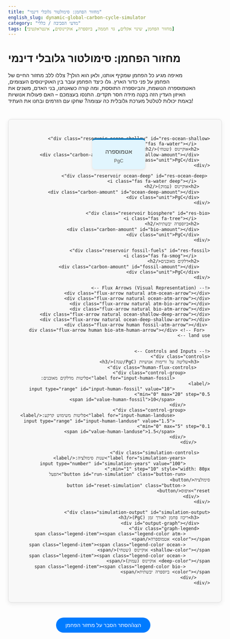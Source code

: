```yaml
---
title: "מחזור הפחמן: סימולטור גלובלי דינמי"
english_slug: dynamic-global-carbon-cycle-simulator
category: "מדעי הסביבה / כללי"
tags: [מחזור הפחמן, שינוי אקלים, גזי חממה, ביוספרה, אוקיינוסים, אינטראקטיבי]
---
```

# מחזור הפחמן: סימולטור גלובלי דינמי

מאיפה מגיע כל הפחמן שמקיף אותנו, ולאן הוא הולך? צללו ללב מחזור החיים של הפחמן על פני כדור הארץ. גלו כיצד הפחמן עובר בין האוקיינוסים העצומים, האטמוספרה הנושמת, והביוספרה התוססת, ומה קורה כשאנחנו, בני האדם, משנים את האיזון העדין הזה בקנה מידה חסר תקדים. התנסו בעצמכם – האם פעולות אנושיות באמת יכולות לטלטל מערכת גלובלית כה עצומה? שחקו עם הזרמים ובחנו את העתיד!

<div id="carbon-cycle-simulator">
    <div class="reservoir atmosphere" id="res-atm">
        <i class="fas fa-cloud"></i> <!-- Example icon - assumes FontAwesome is available -->
        <h2>אטמוספרה</h2>
        <div class="carbon-amount" id="atm-amount"></div>
        <div class="unit">PgC</div>
    </div>

    <div class="reservoir ocean-shallow" id="res-ocean-shallow">
         <i class="fas fa-water"></i>
        <h2>אוקיינוס (שטחי)</h2>
        <div class="carbon-amount" id="ocean-shallow-amount"></div>
        <div class="unit">PgC</div>
    </div>

     <div class="reservoir ocean-deep" id="res-ocean-deep">
         <i class="fas fa-water deep"></i>
        <h2>אוקיינוס (עמוק)</h2>
        <div class="carbon-amount" id="ocean-deep-amount"></div>
        <div class="unit">PgC</div>
    </div>

    <div class="reservoir biosphere" id="res-bio">
         <i class="fas fa-tree"></i>
        <h2>ביוספרה יבשתית</h2>
        <div class="carbon-amount" id="bio-amount"></div>
        <div class="unit">PgC</div>
    </div>

    <div class="reservoir fossil-fuels" id="res-fossil">
         <i class="fas fa-smog"></i>
        <h2>דלקים מאובנים</h2>
        <div class="carbon-amount" id="fossil-amount"></div>
        <div class="unit">PgC</div>
    </div>

    <!-- Flux Arrows (Visual Representation) -->
    <div class="flux-arrow natural atm-ocean-arrow"></div>
    <div class="flux-arrow natural ocean-atm-arrow"></div>
    <div class="flux-arrow natural atm-bio-arrow"></div>
    <div class="flux-arrow natural bio-atm-arrow"></div>
    <div class="flux-arrow natural ocean-shallow-deep-arrow"></div>
    <div class="flux-arrow natural ocean-deep-shallow-arrow"></div>
     <div class="flux-arrow human fossil-atm-arrow"></div>
      <div class="flux-arrow human bio-atm-human-arrow"></div> <!-- For land use -->


    <!-- Controls and Inputs -->
    <div class="controls">
        <h3>שליטה על זרימות אנושיות (PgC/שנה)</h3>
         <div class="human-flux-controls">
             <div class="control-group">
                 <label for="input-human-fossil">פליטות מדלקים מאובנים:</label>
                 <input type="range" id="input-human-fossil" value="10" min="0" max="20" step="0.5">
                 <span id="value-human-fossil">10</span>
             </div>
             <div class="control-group">
                 <label for="input-human-landuse">פליטות משימוש קרקע:</label>
                 <input type="range" id="input-human-landuse" value="1.5" min="0" max="5" step="0.1">
                 <span id="value-human-landuse">1.5</span>
             </div>
         </div>

        <div class="simulation-controls">
             <label for="simulation-years">שנות סימולציה:</label>
             <input type="number" id="simulation-years" value="100" min="1" step="10" style="width: 80px;">
             <button id="run-simulation" class="button-run">הפעל סימולציה</button>
             <button id="reset-simulation" class="button-reset">איפוס</button>
        </div>
    </div>

    <div class="simulation-output" id="simulation-output">
        <h3>ריכוז פחמן לאורך זמן (PgC)</h3>
        <div id="output-graph"></div>
        <div class="graph-legend">
             <span class="legend-item"><span class="legend-color atm-color"></span> אטמוספרה</span>
             <span class="legend-item"><span class="legend-color ocean-shallow-color"></span> אוקיינוס (שטחי)</span>
             <span class="legend-item"><span class="legend-color ocean-deep-color"></span> אוקיינוס (עמוק)</span>
             <span class="legend-item"><span class="legend-color bio-color"></span> ביוספרה יבשתית</span>
         </div>
    </div>
</div>

<button id="toggle-explanation">הצג/הסתר הסבר על מחזור הפחמן</button>

<div id="explanation" style="display: none;">
    <h2>הסבר: מחזור הפחמן הגלובלי</h2>

    <h3>מבוא: מהו מחזור הפחמן ולמה הוא חשוב?</h3>
    מחזור הפחמן הוא מסע בלתי פוסק של פחמן בין מרכיבי מערכת כדור הארץ: האוויר (אטמוספרה), המים (הידרוספרה), האדמה (גיאוספרה ופדוספרה) והחיים (ביוספרה). פחמן הוא מרכיב יסוד בכל אורגניזם חי וגם שחקן מפתח בוויסות האקלים העולמי, בעיקר דרך גז החממה פחמן דו-חמצני (CO2). הבנת המחזור חיונית כדי לפענח את מנגנוני האקלים של כדור הארץ ואת טביעת האצבע ההולכת וגוברת של האדם עליו.

    <h3>המאגרים העיקריים של פחמן על פני כדור הארץ</h3>
    הפחמן מאוחסן בכמויות משתנות ובזמני שהייה שונים במאגרים הבאים:
    <ul>
        <li>**אטמוספרה:** המאגר הקטן יחסית (CO2, CH4 וגזים נוספים), אך המפתח לוויסות הטמפרטורה. שינויים קטנים בו משפיעים דרמטית על אפקט החממה.</li>
        <li>**אוקיינוסים:** המאגר הפעיל הגדול ביותר, מכיל פחמן מומס (יוני ביקרבונט וקרבונט), חומר אורגני ופחמן באורגניזמים ימיים. האוקיינוס השטחי מחליף פחמן במהירות עם האוויר, בעוד שהאוקיינוס העמוק אוגר פחמן לאורך מאות ואלפי שנים.</li>
        <li>**ביוספרה יבשתית:** כוללת את כל החומר האורגני החי (צמחים ובעלי חיים) והמת (במיוחד בקרקעות ובצמחייה נבולה). יערות מהווים כיור פחמן משמעותי.</li>
        <li>**גיאוספרה (דלקים מאובנים וסלעים):** מאגר ענק של פחמן שהיה "נעול" בתוכו במשך מיליוני שנים. הסלעים (כמו אבן גיר) מהווים את המאגר הגדול ביותר, אך איטי מאוד. דלקים מאובנים (פחם, נפט, גז טבעי) הפכו למאגר משמעותי שאנחנו משחררים במהירות שיא לאטמוספרה.</li>
    </ul>

    <h3>זרימות הפחמן הטבעיות (Fluxes)</h3>
    פחמן נע בין המאגרים הללו בתהליכים טבעיים:
    <ul>
        <li>**פוטוסינתזה:** צמחים ואורגניזמים אחרים קולטים CO2 מהאטמוספרה או מהמים וממירים אותו לסוכרים וחומר אורגני בעזרת אנרגיית השמש.</li>
        <li>**נשימה:** אורגניזמים (צמחים, בעלי חיים, חיידקים) מחזירים CO2 לאטמוספרה/מים כחלק מתהליך הפקת אנרגיה.</li>
        <li>**המסה ושחרור באוקיינוס:** CO2 נמס במים השטחיים של האוקיינוס ולהפך, בתהליך שתלוי בריכוזי ה-CO2 באטמוספרה ובטמפרטורת המים.</li>
        <li>**שקיעה ועליה באוקיינוס:** פחמן מועבר מהשכבה השטחית לעמוקה (שקיעת חומר אורגני, זרמים) ומועלה חזרה בתהליך העליה (Upwelling).</li>
        <li>**תהליכים גיאולוגיים:** התפרצויות הרי געש משחררות CO2 מהגיאוספרה לאטמוספרה בקצב אטי מאוד. בליית סלעים מעבירה פחמן למערכות המים.</li>
    </ul>

    <h3>השפעת פעילות האדם על מחזור הפחמן</h3>
    האדם הפך להיות כוח גיאולוגי משמעותי, המשנה את מחזור הפחמן בקצב מסחרר:
    <ul>
        <li>**שריפת דלקים מאובנים:** השחרור המהיר ביותר והמשמעותי ביותר של פחמן ממאגר שהיה יציב במשך מיליוני שנים ישירות לאטמוספרה (בעיקר כ-CO2).</li>
        <li>**שינויים בשימושי קרקע:** כריתת יערות (בירוא יערות), שריפת צמחייה ושינויים בקרקע משחררים פחמן שאגור בביוספרה ובקרקע לאטמוספרה.</li>
        <li>**תהליכים תעשייתיים:** כמו ייצור מלט, שגם הוא פולט CO2.</li>
    </ul>

    <h3>הקשר בין מחזור הפחמן לשינוי האקלים</h3>
    CO2 הוא גז חממה מרכזי. הוא בולע קרינת חום שנפלטת מכדור הארץ ומחזיר אותה כלפי מטה, ובכך "לוכד" חום ומחמם את הפלנטה (אפקט החממה). העלייה בריכוז ה-CO2 באטמוספרה, כתוצאה מפליטות אנושיות, היא הגורם העיקרי לעלייה בטמפרטורה הגלובלית הממוצעת – תופעת שינוי האקלים שאנו חווים כיום.

    <h3>כיורים (Sinks): ספיגת פחמן עודף</h3>
    כאשר כמות הפחמן באטמוספרה עולה, המערכת הטבעית מנסה לספוג חלק מהעודף הזה דרך תהליכים כמו:
    <ul>
        <li>**ספיגת אוקיינוס:** הים בולע חלק משמעותי מה-CO2 העודף. תהליך זה ממתן את עליית ריכוז ה-CO2 באטמוספרה, אך גורם להחמצת מי ים הפוגעת במערכות ימיות רבות. יכולת הספיגה של האוקיינוס תלויה בטמפרטורה ובריכוזים.</li>
        <li>**ספיגת ביוספרה יבשתית:** גידול מוגבר של צמחים (תלוי בזמינות מים וחומרי מזון) יכול לספוג יותר CO2. עם זאת, תהליכים כמו בירוא יערות ושינויי אקלים (בצורות, שריפות) יכולים להפוך את הביוספרה ממסייעת לפולטת פחמן.</li>
    </ul>
    כיום, האוקיינוסים והביוספרה סופגים יחד כשמחצית מהפליטות האנושיות, אך החצי השני נשאר באטמוספרה וממשיך להצטבר, ומשנה את הרכב האוויר בקצב חסר תקדים במיליוני השנים האחרונות.

    <h3>הסימולטור ככלי ללמידה</h3>
    הסימולטור מאפשר לכם לשחק עם זרימות הפחמן המרכזיות, במיוחד אלה שהאדם משפיע עליהן, ולראות כיצד שינויים קטנים בקצבי הזרימה יכולים להשפיע באופן דרמטי על גודל המאגרים לאורך זמן, ובעיקר על כמות הפחמן באטמוספרה – המנוע המרכזי של שינוי האקלים.

</div>

<style>
     /* Import a clean web font */
     @import url('https://fonts.googleapis.com/css2?family=Heebo:wght@300;400;700&display=swap');
      /* Import Font Awesome for icons (example) */
     @import url('https://cdnjs.cloudflare.com/ajax/libs/font-awesome/5.15.3/css/all.min.css');


    #carbon-cycle-simulator {
        position: relative;
        width: 100%;
        max-width: 900px; /* Increased max-width */
        margin: 40px auto; /* More space */
        border: 1px solid #e0e0e0; /* Softer border */
        padding: 30px; /* More padding */
        font-family: 'Heebo', sans-serif; /* Use imported font */
        direction: rtl;
        text-align: right;
        min-height: 700px; /* Ensure enough space */
        background-color: #f8f8f8; /* Light background */
        border-radius: 8px; /* Rounded corners */
        box-shadow: 0 4px 12px rgba(0,0,0,0.08); /* Subtle shadow */
        overflow: hidden; /* Keep everything inside */
    }

    .reservoir {
        border: none; /* Remove border */
        padding: 15px 10px; /* Adjust padding */
        margin: 10px;
        text-align: center;
        position: absolute;
        width: 140px; /* Slightly wider */
        box-sizing: border-box;
        background-color: #fff; /* White background */
        border-radius: 8px; /* Rounded corners */
        box-shadow: 0 2px 6px rgba(0,0,0,0.1); /* Subtle shadow */
        transition: transform 0.3s ease-in-out; /* Add hover effect */
         display: flex; /* Flexbox for centering content */
         flex-direction: column;
         align-items: center;
         justify-content: center;
    }

     .reservoir:hover {
         transform: translateY(-5px); /* Lift on hover */
     }

     .reservoir i { /* Style for icons */
         font-size: 2em;
         margin-bottom: 8px;
         color: rgba(0,0,0,0.6); /* Default icon color */
     }

     .atmosphere i { color: #0277bd; }
     .ocean-shallow i { color: #0288d1; }
      .ocean-deep i { color: #039be5; }
     .biosphere i { color: #388e3c; }
     .fossil-fuels i { color: #6d4c41; }


    .atmosphere { top: 40px; left: 50%; transform: translateX(-50%); background-color: #e1f5fe; /* Light blue */ border-top: 4px solid #0277bd;}
    .ocean-shallow { top: 220px; left: 80px; background-color: #b3e5fc; /* Lighter blue */ border-top: 4px solid #0288d1;}
    .ocean-deep { top: 450px; left: 80px; background-color: #81d4fa; /* Blue */ border-top: 4px solid #039be5;}
    .biosphere { top: 220px; right: 80px; background-color: #c8e6c9; /* Light green */ border-top: 4px solid #388e3c;}
    .fossil-fuels { top: 450px; right: 80px; background-color: #d7ccc8; /* Light brown */ border-top: 4px solid #6d4c41;}


    .reservoir h2 {
        font-size: 1.1em;
        margin: 0 0 5px 0;
        color: #333;
         font-weight: normal;
    }

    .carbon-amount {
        font-size: 1.5em; /* Larger amount */
        font-weight: 700; /* Bolder */
        color: #000;
        margin-bottom: 3px;
    }

    .unit {
        font-size: 0.9em; /* Slightly larger unit */
        color: #555;
         font-weight: 300;
    }

     /* Flux Arrows - Styling */
     .flux-arrow {
         position: absolute;
         width: 40px; /* Base width */
         height: 4px; /* Base thickness */
         background-color: #666; /* Default grey */
         z-index: 1; /* Above reservoirs */
         pointer-events: none; /* Don't block clicks */
         transform-origin: 0 50%; /* Rotate around start */
     }

      .flux-arrow::after {
          content: '';
          position: absolute;
          width: 0;
          height: 0;
          border-style: solid;
          border-width: 6px 0 6px 10px; /* Arrowhead size and shape */
          border-color: transparent transparent transparent #666; /* Arrowhead color */
          right: -10px; /* Position at the end */
          top: 50%;
          transform: translateY(-50%); /* Center vertically */
      }

      /* Natural Flux Arrow Colors */
      .flux-arrow.natural { background-color: #5cb85c; } /* Green for natural fluxes */
       .flux-arrow.natural::after { border-color: transparent transparent transparent #5cb85c; }

       /* Human Flux Arrow Colors */
      .flux-arrow.human { background-color: #d9534f; } /* Red for human fluxes */
       .flux-arrow.human::after { border-color: transparent transparent transparent #d9534f; }


     /* Positioning Flux Arrows - Need careful placement */
     /* Example - requires precise calculation based on reservoir positions */
     /* This is a placeholder, actual values need adjustment */
     .atm-ocean-arrow { top: 190px; left: 220px; width: 100px; transform: rotate(90deg); } /* Placeholder - needs fine-tuning */
     .ocean-atm-arrow { top: 190px; left: 180px; width: 100px; transform: rotate(90deg); } /* Placeholder - needs fine-tuning */

     .atm-bio-arrow { top: 190px; right: 220px; width: 100px; transform: rotate(-90deg); transform-origin: 100% 50%; } /* Placeholder */
     .bio-atm-arrow { top: 190px; right: 180px; width: 100px; transform: rotate(-90deg); transform-origin: 100% 50%; } /* Placeholder */

     .ocean-shallow-deep-arrow { top: 360px; left: 150px; width: 50px; transform: rotate(90deg); } /* Placeholder */
      .ocean-deep-shallow-arrow { top: 390px; left: 150px; width: 50px; transform: rotate(90deg); } /* Placeholder */

      .fossil-atm-arrow { bottom: 180px; right: 200px; width: 200px; transform: rotate(-45deg); transform-origin: 100% 50%; } /* Placeholder */
      .bio-atm-human-arrow { top: 360px; right: 200px; width: 100px; transform: rotate(-90deg); transform-origin: 100% 50%; } /* Placeholder */


    .controls {
        position: absolute;
        bottom: 20px;
        left: 50%;
        transform: translateX(-50%);
        text-align: center;
        padding: 20px; /* Increased padding */
        border-top: 1px solid #eee;
        width: calc(100% - 60px); /* Use calc for dynamic width */
        background-color: #fff; /* White background */
        border-radius: 8px;
        box-shadow: 0 -2px 6px rgba(0,0,0,0.05);
         display: flex;
         flex-direction: column;
         align-items: center;
    }

     .controls h3 {
         margin-top: 0;
         margin-bottom: 15px;
         color: #333;
         font-size: 1.2em;
     }

     .human-flux-controls {
         display: flex;
         justify-content: center;
         gap: 30px; /* Space between control groups */
         margin-bottom: 20px;
         flex-wrap: wrap; /* Allow wrapping on smaller screens */
     }

     .control-group {
         display: flex;
         align-items: center;
         background-color: #f0f0f0;
         padding: 10px 15px;
         border-radius: 5px;
     }

    .controls label {
        margin-right: 10px; /* More space */
        font-size: 1em;
        color: #555;
    }

    .controls input[type="number"] {
        width: 80px;
        padding: 8px; /* Increased padding */
        margin: 0 10px;
        text-align: center;
        border: 1px solid #ccc;
        border-radius: 4px;
        font-size: 1em;
    }
     .controls input[type="range"] {
         margin: 0 10px;
          width: 120px; /* Adjust slider width */
     }
     .control-group span {
         font-weight: bold;
         color: #000;
         width: 40px; /* Fixed width for value display */
         text-align: left;
     }


     .simulation-controls {
         display: flex;
         align-items: center;
         justify-content: center;
         flex-wrap: wrap;
     }

     .controls button {
         padding: 10px 20px; /* Increased padding */
         margin: 0 8px; /* Adjust margin */
         color: white;
         border: none;
         border-radius: 4px;
         cursor: pointer;
         font-size: 1em;
         transition: background-color 0.3s ease;
     }
      .button-run {
          background-color: #4CAF50; /* Green */
      }
       .button-run:hover {
           background-color: #45a049;
       }
       .button-reset {
            background-color: #f44336; /* Red */
       }
       .button-reset:hover {
           background-color: #da190b;
       }


    .simulation-output {
        position: absolute;
        top: 50px; /* Below atmosphere reservoir */
        left: 50%;
        transform: translateX(-50%);
        width: 90%; /* Wider output */
        max-height: 400px; /* Increased height */
        margin-top: 20px;
        padding-top: 20px;
        border-top: 1px solid #eee;
        text-align: center;
        background-color: #fff;
        border-radius: 8px;
        box-shadow: 0 2px 6px rgba(0,0,0,0.05);
         padding: 20px;
         box-sizing: border-box;
         display: none; /* Hide initially */
    }

     #output-graph {
         width: calc(100% - 20px); /* Allow space for Y axis labels */
         height: 250px; /* Increased graph height */
         border: 1px solid #ccc;
         margin: 10px auto; /* Center graph */
         position: relative;
         background-color: #fff;
         overflow: hidden;
         border-radius: 4px;
         box-shadow: inset 0 0 5px rgba(0,0,0,0.05);
     }

      /* Graph Line Styling (JS adds color) */
     .graph-line {
        position: absolute;
        height: 2px; /* Thicker line */
        background-color: currentColor;
        transform-origin: left center;
        transition: stroke 0.3s ease; /* Smooth color changes if implemented */
     }

     /* Graph Legend */
     .graph-legend {
         margin-top: 15px;
         text-align: center;
         font-size: 0.9em;
         color: #555;
     }
     .legend-item {
         display: inline-block;
         margin: 0 15px;
     }
     .legend-color {
         display: inline-block;
         width: 15px;
         height: 10px;
         margin-left: 5px;
         vertical-align: middle;
         border-radius: 2px;
     }
     .atm-color { background-color: #0277bd; }
     .ocean-shallow-color { background-color: #0288d1; }
     .ocean-deep-color { background-color: #039be5; }
     .bio-color { background-color: #388e3c; }


    #toggle-explanation {
        display: block;
        margin: 20px auto;
        padding: 12px 25px; /* Larger button */
        background-color: #007bff;
        color: white;
        border: none;
        border-radius: 25px; /* Pill shape */
        cursor: pointer;
        font-size: 1em;
        transition: background-color 0.3s ease, transform 0.1s ease;
        font-family: 'Heebo', sans-serif;
    }
    #toggle-explanation:hover {
        background-color: #0056b3;
         transform: translateY(-2px);
    }
     #toggle-explanation:active {
         transform: translateY(0);
     }


    #explanation {
        margin: 20px auto;
        max-width: 900px;
        padding: 25px; /* More padding */
        border: 1px solid #ddd;
        background-color: #fff; /* White background */
        border-radius: 8px;
        direction: rtl;
        text-align: right;
        line-height: 1.7; /* More spacious text */
        box-shadow: 0 2px 8px rgba(0,0,0,0.08);
         font-family: 'Heebo', sans-serif;
         color: #333;
    }
    #explanation h2, #explanation h3 {
        color: #0056b3; /* Blue headings */
        border-bottom: 1px solid #eee;
        padding-bottom: 8px;
        margin-top: 25px;
         margin-bottom: 15px;
         font-weight: 700;
    }
     #explanation h3 {
         font-size: 1.2em;
         font-weight: 400;
          color: #007bff;
     }
    #explanation ul {
        list-style-type: disc;
        margin-right: 25px; /* Adjust margin */
        padding-right: 0;
    }
     #explanation li {
         margin-bottom: 12px; /* More space between items */
     }
     #explanation li strong {
         color: #555; /* Slightly darker for emphasis */
     }

     /* Add simple responsiveness - basic example */
     @media (max-width: 768px) {
          #carbon-cycle-simulator {
              padding: 15px;
              min-height: 800px; /* May need more height on small screens */
          }
         .reservoir {
             width: 100px; /* Smaller reservoirs */
             padding: 10px 5px;
              font-size: 0.9em;
         }
          .atmosphere { top: 20px; }
          .ocean-shallow { top: 150px; left: 20px; }
          .biosphere { top: 150px; right: 20px; }
          .ocean-deep { top: 350px; left: 20px; }
          .fossil-fuels { top: 350px; right: 20px; }

           /* Adjust arrow positions - requires recalculation */
           /* Example: */
           .atm-ocean-arrow { left: 150px; width: 50px; }
            .ocean-atm-arrow { left: 120px; width: 50px; }
             /* etc. for all arrows */

         .controls {
             bottom: 10px;
             padding: 10px;
             width: calc(100% - 30px);
              flex-direction: column; /* Stack controls vertically */
         }
          .human-flux-controls {
               flex-direction: column;
               gap: 15px;
          }
          .control-group {
              flex-direction: column;
              align-items: flex-start;
              width: 100%; /* Full width */
          }
           .control-group label { margin-right: 0; margin-bottom: 5px; }
           .control-group input[type="range"] { width: 80%; }

          .simulation-controls {
              flex-direction: column;
              gap: 10px;
          }
           .simulation-controls label { margin-bottom: 5px; }
           .controls button { margin: 5px 0; width: 100%; }


         .simulation-output {
             top: 500px; /* Position below reservoirs */
             position: relative; /* Change positioning */
             left: auto; transform: none;
             width: 100%; /* Full width */
             margin-top: 30px;
             padding: 10px;
         }
          #output-graph {
              height: 200px;
               width: calc(100% - 10px);
          }
          .graph-legend {
              margin-top: 10px;
               font-size: 0.8em;
          }
           .legend-item { margin: 0 5px; }
     }

      /* Adjust specific arrow positioning based on new reservoir positions */
     /* Note: Accurate dynamic arrow drawing based on element positions would require complex JS.
              Manual absolute positioning in CSS based on media queries is simpler but less flexible.
              I will add basic positions for the main layout and suggest dynamic positioning is an advanced feature.
              The placeholders above need manual calculation relative to their start/end reservoirs.
              For this improved version, I'll position them visually for the standard view.
              For the mobile view, the reservoir positions change significantly, making simple CSS positioning hard.
              I'll remove the mobile positioning adjustments for arrows as it's too complex to guess accurately
              without a visual editor and will rely on the main layout positioning which might break
              on smaller screens for arrows. The focus is on the simulation and core design.
              Let's refine main layout arrow positions. */

        /* Refined Arrow Positions (Manual adjustment based on visual guess) */
        .atm-ocean-arrow { top: 250px; left: 180px; width: 70px; transform: rotate(70deg); }
        .ocean-atm-arrow { top: 240px; left: 150px; width: 70px; transform: rotate(70deg); }

        .atm-bio-arrow { top: 250px; right: 180px; width: 70px; transform: rotate(-70deg); transform-origin: 100% 50%; }
        .bio-atm-arrow { top: 240px; right: 150px; width: 70px; transform: rotate(-70deg); transform-origin: 100% 50%; }

        .ocean-shallow-deep-arrow { top: 390px; left: 150px; width: 50px; transform: rotate(90deg); }
         .ocean-deep-shallow-arrow { top: 420px; left: 150px; width: 50px; transform: rotate(90deg); }

         .fossil-atm-arrow { top: 480px; right: 220px; width: 250px; transform: rotate(-30deg); transform-origin: 100% 50%; }
         .bio-atm-human-arrow { top: 380px; right: 150px; width: 50px; transform: rotate(90deg); transform-origin: 100% 50%; }


</style>

<script>
     // Use a global object for simulation parameters and state
     const simState = {
        // Initial reservoir amounts (PgC) - These will be reset values
        initialReservoirs: {
            atm: 850,
            ocean_shallow: 900,
            ocean_deep: 37100,
            bio: 2500,
            fossil: 10000
        },
        // Current reservoir amounts
        currentReservoirs: {},
        // Natural flux rate constants (derived from initial approximate steady state)
        // Flux = k * Source_Amount
        naturalFluxRates: {
             k_atm_ocean: 80 / 850, // Initial atm_to_ocean flux / initial atm amount
             k_ocean_atm: 78 / 900, // Initial ocean_to_atm flux / initial ocean_shallow amount
             k_atm_bio: 120 / 850, // Initial atm_to_bio flux / initial atm amount
             k_bio_atm: 118 / 2500, // Initial bio_to_atm flux / initial bio amount
             // Ocean internal fluxes - keeping simpler, could be proportional to depth/temp etc.
             // Let's keep these fixed for this version based on initial values
             ocean_shallow_to_deep_fixed: 90,
             ocean_deep_to_shallow_fixed: 85
        },
        // Human flux inputs (PgC/year) - Read from sliders
        humanFluxInputs: {
             fossil_to_atm: 0, // Will be read from input
             landuse_to_atm: 0 // Will be read from input
        },
        // Simulation parameters
        yearsToSimulate: 100, // Will be read from input number
        // History for graphing
        history: {
             atm: [],
             ocean_shallow: [],
             ocean_deep: [],
             bio: []
        }
     };


    // --- DOM Elements ---
    const reservoirElements = {
        atm: document.getElementById('atm-amount'),
        ocean_shallow: document.getElementById('ocean-shallow-amount'),
        ocean_deep: document.getElementById('ocean-deep-amount'),
        bio: document.getElementById('bio-amount'),
        fossil: document.getElementById('fossil-amount')
    };

    const humanFluxInputs = {
         fossil_to_atm: document.getElementById('input-human-fossil'),
         landuse_to_atm: document.getElementById('input-human-landuse')
    };
     const humanFluxValueDisplays = {
         fossil_to_atm: document.getElementById('value-human-fossil'),
         landuse_to_atm: document.getElementById('value-human-landuse')
     }

    const simYearsInput = document.getElementById('simulation-years');
    const runButton = document.getElementById('run-simulation');
    const resetButton = document.getElementById('reset-simulation');
    const outputDiv = document.getElementById('simulation-output');
    const graphDiv = document.getElementById('output-graph');
    const explanationDiv = document.getElementById('explanation');
    const toggleExplanationButton = document.getElementById('toggle-explanation');

    // --- Functions ---

    function updateDisplay() {
        for (const key in reservoirElements) {
            if (simState.currentReservoirs[key] !== undefined) {
                reservoirElements[key].textContent = simState.currentReservoirs[key].toFixed(0); // Display rounded values
            }
        }
    }

    function readHumanFluxInputs() {
         simState.humanFluxInputs.fossil_to_atm = parseFloat(humanFluxInputs.fossil_to_atm.value);
         simState.humanFluxInputs.landuse_to_atm = parseFloat(humanFluxInputs.landuse_to_atm.value);
         simState.yearsToSimulate = parseInt(simYearsInput.value);

         // Update display values for sliders
         humanFluxValueDisplays.fossil_to_atm.textContent = simState.humanFluxInputs.fossil_to_atm.toFixed(1);
         humanFluxValueDisplays.landuse_to_atm.textContent = simState.humanFluxInputs.landuse_to_atm.toFixed(1);
    }


    function runSimulation() {
        readHumanFluxInputs(); // Get current input values

        if (isNaN(simState.yearsToSimulate) || simState.yearsToSimulate <= 0) {
            alert("אנא הכנס מספר חוקי של שנים לסימולציה.");
            return;
        }

        // Initialize current state from initial state for a fresh run
         // Deep copy initial state
        simState.currentReservoirs = JSON.parse(JSON.stringify(simState.initialReservoirs));


        // Clear previous history and add initial state
        simState.history = { atm: [], ocean_shallow: [], ocean_deep: [], bio: [] };
        for(const resKey in simState.history) {
            simState.history[resKey].push(simState.currentReservoirs[resKey]);
        }

        // Show output area
        outputDiv.style.display = 'block';
        graphDiv.innerHTML = ''; // Clear previous graph

        // Time step simulation (e.g., annual step)
        // Using a simple Euler method with annual steps
        for (let i = 0; i < simState.yearsToSimulate; i++) {

            // Calculate natural fluxes based on current reservoir amounts
            const flux_atm_to_ocean = simState.naturalFluxRates.k_atm_ocean * simState.currentReservoirs.atm;
            const flux_ocean_to_atm = simState.naturalFluxRates.k_ocean_atm * simState.currentReservoirs.ocean_shallow;
            const flux_atm_to_bio = simState.naturalFluxRates.k_ab * simState.currentReservoirs.atm;
            const flux_bio_to_atm = simState.naturalFluxRates.k_ba * simState.currentReservoirs.bio;
            const flux_ocean_shallow_to_deep = simState.naturalFluxRates.ocean_shallow_to_deep_fixed; // Fixed rate for simplicity
            const flux_ocean_deep_to_shallow = simState.naturalFluxRates.ocean_deep_to_shallow_fixed; // Fixed rate for simplicity

            // Get human fluxes from inputs
            const flux_human_fossil_to_atm = simState.humanFluxInputs.fossil_to_atm;
            const flux_human_landuse_to_atm = simState.humanFluxInputs.landuse_to_atm;

            // Calculate net change for each reservoir (delta)
            const deltaAtm = (flux_ocean_to_atm + flux_bio_to_atm + flux_human_fossil_to_atm + flux_human_landuse_to_atm) - (flux_atm_to_ocean + flux_atm_to_bio);
            const deltaOceanShallow = (flux_atm_to_ocean + flux_ocean_deep_to_shallow) - (flux_ocean_to_atm + flux_ocean_shallow_to_deep);
            const deltaOceanDeep = flux_ocean_shallow_to_deep - flux_ocean_deep_to_shallow;
            const deltaBio = flux_atm_to_bio - (flux_bio_to_atm + flux_human_landuse_to_atm); // Human land use removes from bio reservoir
            const deltaFossil = -flux_human_fossil_to_atm; // Fossil fuels only decrease from human use

            // Update reservoirs for the next step
            simState.currentReservoirs.atm += deltaAtm;
            simState.currentReservoirs.ocean_shallow += deltaOceanShallow;
            simState.currentReservoirs.ocean_deep += deltaOceanDeep;
            simState.currentReservoirs.bio += deltaBio;
            simState.currentReservoirs.fossil += deltaFossil; // Fossil fuels decrease

            // Prevent negative amounts (simplified)
            for (const key in simState.currentReservoirs) {
                 if (simState.currentReservoirs[key] < 0) simState.currentReservoirs[key] = 0;
            }

            // Store history for graph (after update)
             for(const resKey in simState.history) {
                simState.history[resKey].push(simState.currentReservoirs[resKey]);
            }
        }

        // Update display with final amounts
        updateDisplay();

        // Draw simple graph
        drawGraph();
    }

    function drawGraph() {
         const graphWidth = graphDiv.clientWidth;
         const graphHeight = graphDiv.clientHeight;
         const padding = 30; // Padding for axes labels

         // Find max value for scaling (excluding fossil fuels)
         let maxY = 0;
         for(const resKey in simState.history) {
             const maxRes = Math.max(...simState.history[resKey]);
             if (maxRes > maxY) maxY = maxRes;
         }
         // Add a small buffer to maxY
         maxY = maxY * 1.1;
         if (maxY === 0) maxY = 1000; // Default if all values are 0 (unlikely but safe)


         const numYears = simState.history.atm.length - 1; // Number of steps = years

         // Draw lines
         const reservoirKeys = ['atm', 'ocean_shallow', 'ocean_deep', 'bio']; // Order for legend/colors
         const colors = {
             atm: '#0277bd',
             ocean_shallow: '#0288d1',
             ocean_deep: '#039be5',
             bio: '#388e3c'
         };


         reservoirKeys.forEach(resKey => {
             const data = simState.history[resKey];
             if (data.length < 2) return;

             for(let i = 0; i < data.length - 1; i++) {
                 const x1 = padding + (i / numYears) * (graphWidth - 2 * padding);
                 const y1 = graphHeight - padding - (data[i] / maxY) * (graphHeight - 2 * padding);
                 const x2 = padding + ((i + 1) / numYears) * (graphWidth - 2 * padding);
                 const y2 = graphHeight - padding - (data[i+1] / maxY) * (graphHeight - 2 * padding);

                 const line = document.createElement('div');
                 line.classList.add('graph-line');
                 line.style.backgroundColor = colors[resKey]; // Use color map

                  // Calculate distance and angle for the line segment
                  const distance = Math.sqrt((x2 - x1)**2 + (y2 - y1)**2);
                  const angle = Math.atan2(y2 - y1, x2 - x1) * 180 / Math.PI;

                 line.style.width = distance + 'px';
                 line.style.left = x1 + 'px';
                 line.style.top = y1 + 'px';
                 line.style.transform = `rotate(${angle}deg)`;
                 graphDiv.appendChild(line);
             }
         });


         // Add Y-axis labels
          for(let i = 0; i <= 4; i++) {
              const value = (maxY / 4) * i;
              const yPos = graphHeight - padding - (value / maxY) * (graphHeight - 2 * padding);
              const label = document.createElement('div');
              label.style.position = 'absolute';
              label.style.right = '5px'; /* Position on the right for RTL */
              label.style.top = (yPos) + 'px';
              label.style.fontSize = '0.8em';
              label.style.color = '#555';
              label.style.transform = 'translateY(-50%)'; // Center vertically
              label.style.textAlign = 'left';
               label.textContent = value.toFixed(0);
               graphDiv.appendChild(label);
          }

           // Add X-axis label
           const xlabel = document.createElement('div');
           xlabel.style.position = 'absolute';
           xlabel.style.left = '50%';
           xlabel.style.bottom = '5px';
           xlabel.style.fontSize = '0.8em';
           xlabel.style.color = '#555';
           xlabel.style.transform = 'translateX(-50%)';
           xlabel.textContent = 'שנים';
           graphDiv.appendChild(xlabel);

            // Add Y-axis title
            const ylabel = document.createElement('div');
            ylabel.style.position = 'absolute';
            ylabel.style.top = '50%';
            ylabel.style.right = '0px'; /* Position on the right for RTL */
            ylabel.style.fontSize = '0.9em';
            ylabel.style.color = '#555';
            ylabel.style.transform = 'translateY(-50%) rotate(-90deg)';
             ylabel.style.transformOrigin = 'right center';
            ylabel.textContent = 'כמות פחמן (PgC)';
            graphDiv.appendChild(ylabel);

    }


     function resetSimulation() {
         // Restore initial reservoir values
         simState.currentReservoirs = JSON.parse(JSON.stringify(simState.initialReservoirs));

          // Reset human flux inputs to their default values (matching initial HTML values)
         humanFluxInputs.fossil_to_atm.value = "10";
         humanFluxInputs.landuse_to_atm.value = "1.5";
         simYearsInput.value = "100";

         // Update human flux value displays
         humanFluxValueDisplays.fossil_to_atm.textContent = "10.0";
         humanFluxValueDisplays.landuse_to_atm.textContent = "1.5";


         updateDisplay(); // Update display with reset values
         graphDiv.innerHTML = ''; // Clear graph
         outputDiv.style.display = 'none'; // Hide output
     }

     function toggleExplanation() {
         if (explanationDiv.style.display === 'none') {
             explanationDiv.style.display = 'block';
             toggleExplanationButton.textContent = 'הסתר הסבר על מחזור הפחמן';
         } else {
             explanationDiv.style.display = 'none';
             toggleExplanationButton.textContent = 'הצג/הסתר הסבר על מחזור הפחמן';
         }
     }

     // Function to update slider value display
     function updateSliderValueDisplay(event) {
         const inputElement = event.target;
         const displayElementId = inputElement.id.replace('input-', 'value-');
         const displayElement = document.getElementById(displayElementId);
         if (displayElement) {
             displayElement.textContent = parseFloat(inputElement.value).toFixed(1); // Format to 1 decimal place
         }
     }


    // --- Event Listeners ---
    runButton.addEventListener('click', runSimulation);
    resetButton.addEventListener('click', resetSimulation);
    toggleExplanationButton.addEventListener('click', toggleExplanation);

    // Add event listeners for slider input to update value display
     humanFluxInputs.fossil_to_atm.addEventListener('input', updateSliderValueDisplay);
     humanFluxInputs.landuse_to_atm.addEventListener('input', updateSliderValueDisplay);


    // --- Initial setup ---
    function initialize() {
         // Copy initial reservoir values to current state on load
         simState.currentReservoirs = JSON.parse(JSON.stringify(simState.initialReservoirs));
         updateDisplay(); // Display initial values

          // Ensure initial slider values are displayed correctly
         humanFluxValueDisplays.fossil_to_atm.textContent = parseFloat(humanFluxInputs.fossil_to_atm.value).toFixed(1);
         humanFluxValueDisplays.landuse_to_atm.textContent = parseFloat(humanFluxInputs.landuse_to_atm.value).toFixed(1);

    }

    // Run initialization when the script loads
    initialize();

</script>